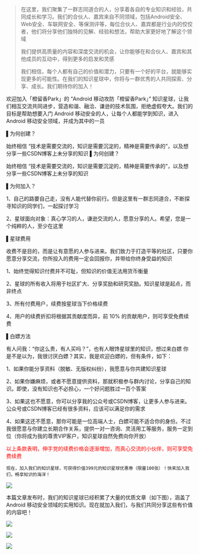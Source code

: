 
>在这里，我们聚集了一群志同道合的人，分享着各自的专业知识和经验，共同成长和学习。我们的合伙人、嘉宾来自不同领域，包括Android安全、Web安全、车联网安全、等保测评等，每位合伙人、嘉宾都是行业内的佼佼者，他们将分享他们独特的见解、经验和想法，帮助大家更好地了解这个领域
>
>我们提供高质量的内容和深度交流的机会，让你能够在和合伙人、嘉宾和其他成员的互动中，得到更多的启发和灵感
>
>我们相信，每个人都有自己的价值和潜力，只要有一个好的平台，就能够实现更多的可能性。在我们的知识星球中，你将与一群优秀的人共同探索、分享、成长。我们期待你的加入！


欢迎加入「橙留香Park」的 “Android 移动攻防「橙留香Park」” 知识星球，让我们相互交流共同进步，营造和谐、融洽、谦逊的技术氛围，拒绝虚假夸大。我们的目标是帮助想要入门 Android 移动安全的人，让每个人都能学到知识，进入 Android 移动安全领域，并成为其中的一员

▌为何创建？

始终相信 “技术是需要交流的，知识是需要沉淀的，精神是需要传承的”，以及想分享一些CSDN博客上未分享的知识 
▌为何创建？

始终相信 “技术是需要交流的，知识是需要沉淀的，精神是需要传承的”，以及想分享一些CSDN博客上未分享的知识 

▌为何加入？ 

1、自己的路要自己走，没有人能代替你前行。但是这里有一群志同道合，不断探寻知识的同学们，一起探讨学习 

2、星球面向对象：真心学习的人，谦逊交流的人，愿意分享的人。希望，您是一个纯粹的人，至少在这里 

▌星球费用

收费不是目的，而是让有意愿的人参与进来。我们致力于打造平等的社区，只要你愿意分享交流，你所投入的费用一定会回报你，并带给你终身受益的知识 

1、始终觉得知识付费并不可耻，但知识的价值无法用货币衡量 

2、星球的所有收入将用于社区扩大、分享奖励和研究奖励。知识星球是起点，而非终点 

3、所有付费用户，续费按星球当下价格续费 

4、用户的续费折扣将根据其贡献度而异，前 10% 的贡献用户，则可享受免费续费 

▌白嫖方法 

有人问我：“你这么贵，有人买吗？”，也有人眼馋星球里的知识，想过来白嫖 你是不是以为，我很讨厌白嫖？其实，我是欢迎白嫖的，但有条件，如下： 

1、如果你能分享资料（脱敏、无版权纠纷），我愿意与你共建知识星球 

2、如果你嫌麻烦，或者不愿意提供资料，那就积极参与群内讨论，分享自己的知识。即使，没有知识也不必担心，一个好问题胜过一百个答案 

3、如果这也不愿意，你可以分享我的公众号或CSDN博客，让更多人参与进来。公众号或CSDN博客已经有很多资料，应该可以满足你的需求 

4、如果这还不愿意，那你可能是一位高端人士，白嫖可能不适合你的身份。不过我很愿意与你建立长期合作关系，提供一对一咨询、灵活用工等服务，服务一定到位（你将成为我的尊贵VIP客户，知识星球自然免费向你开放）

<font color='red'>以上条款表明，伸手党的续费价格会逐渐增加，而真心交流的小伙伴，则可享受免费续费</font>

```现在，加入我们的知识星球，可获得价值399元的知识星球优惠券（限量100张）！快来加入我们，畅享知识的海洋！```

![](https://s1.ax1x.com/2023/03/31/pp25nYt.png)

</font>本篇文章发布时，我们的知识星球已经积累了大量的优质文章（如下图），涵盖了 Android 移动安全领域的实用知识。现在就加入我们，与我们共同分享这些有价值的内容吧！</font>

![](https://s1.ax1x.com/2023/04/03/pphyKat.png)

![](https://s1.ax1x.com/2023/04/03/pphy3RS.png)

![](https://s1.ax1x.com/2023/04/03/pphyJMQ.png)


